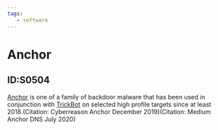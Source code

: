 ```yaml
---
tags:
   - software
---
```

# Anchor
## ID:S0504
[Anchor](/mitre/software/S0504) is one of a family of backdoor malware that has been used in conjunction with [TrickBot](/mitre/software/S0266) on selected high profile targets since at least 2018.(Citation: Cyberreason Anchor December 2019)(Citation: Medium Anchor DNS July 2020)
